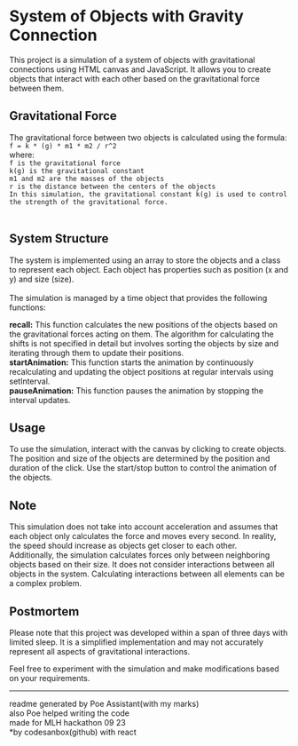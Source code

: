 <h1>System of Objects with Gravity Connection</h1>
This project is a simulation of a system of objects with gravitational connections using HTML canvas and JavaScript. It allows you to create objects that interact with each other based on the gravitational force between them.

<h2>Gravitational Force</h2>
The gravitational force between two objects is calculated using the formula:
<br>
<code>f = k * (g) * m1 * m2 / r^2</code><br>
where:<br>
<code>f is the gravitational force
k(g) is the gravitational constant
m1 and m2 are the masses of the objects
r is the distance between the centers of the objects
In this simulation, the gravitational constant k(g) is used to control the strength of the gravitational force.
</code><br>
<h2>System Structure</h2>
The system is implemented using an array to store the objects and a class to represent each object. Each object has properties such as position (x and y) and size (size).
<br><br>
The simulation is managed by a time object that provides the following functions:

<b>recall:</b> This function calculates the new positions of the objects based on the gravitational forces acting on them. The algorithm for calculating the shifts is not specified in detail but involves sorting the objects by size and iterating through them to update their positions.<br>
<b>startAnimation:</b> This function starts the animation by continuously recalculating and updating the object positions at regular intervals using setInterval.<br>
<b>pauseAnimation:</b> This function pauses the animation by stopping the interval updates.<br>
<h2>Usage</h2>
To use the simulation, interact with the canvas by clicking to create objects. The position and size of the objects are determined by the position and duration of the click. Use the start/stop button to control the animation of the objects.

<h2>Note</h2>
This simulation does not take into account acceleration and assumes that each object only calculates the force and moves every second. In reality, the speed should increase as objects get closer to each other.
<br>
Additionally, the simulation calculates forces only between neighboring objects based on their size. It does not consider interactions between all objects in the system. Calculating interactions between all elements can be a complex problem.

<h2>Postmortem</h2>
Please note that this project was developed within a span of three days with limited sleep. It is a simplified implementation and may not accurately represent all aspects of gravitational interactions.

Feel free to experiment with the simulation and make modifications based on your requirements.

<hr>
readme generated by Poe Assistant(with my marks)<br>
also Poe helped writing the code<br>
made for MLH hackathon 09 23<br>
*by codesanbox(github) with react<br>
